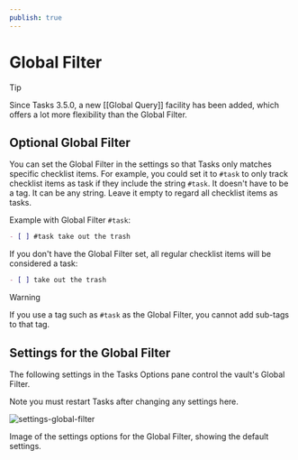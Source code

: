 ```yaml
---
publish: true
---
```


# Global Filter

> [!tip]
> Since Tasks 3.5.0, a new [[Global Query]] facility has been added, which offers a lot more flexibility than the Global Filter.

## Optional Global Filter

You can set the Global Filter in the settings so that Tasks only matches specific checklist items.
For example, you could set it to `#task` to only track checklist items as task if they include the string `#task`.
It doesn't have to be a tag. It can be any string.
Leave it empty to regard all checklist items as tasks.

Example with Global Filter `#task`:

```markdown
- [ ] #task take out the trash
```

If you don't have the Global Filter set, all regular checklist items will be considered a task:

```markdown
- [ ] take out the trash
```

> [!warning]
> If you use a tag such as `#task` as the Global Filter, you cannot add sub-tags to that tag.

## Settings for the Global Filter

The following settings in the Tasks Options pane control the vault's Global Filter.

Note you must restart Tasks after changing any settings here.

![settings-global-filter](../images/settings-global-filter.png)

Image of the settings options for the Global Filter, showing the default settings.
